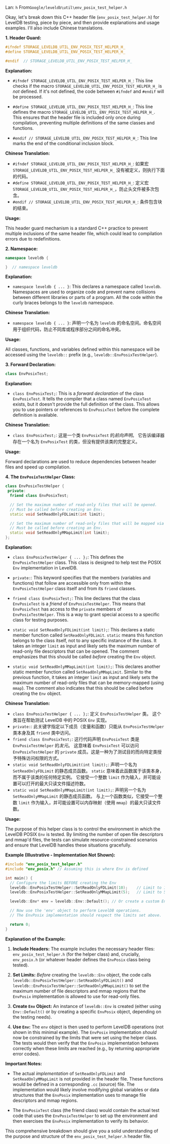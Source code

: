 Lan: `h` From`Google/leveldb\util\env_posix_test_helper.h`

Okay, let's break down this C++ header file (`env_posix_test_helper.h`) for LevelDB testing, piece by piece, and then provide explanations and usage examples. I'll also include Chinese translations.

**1. Header Guard:**

```c++
#ifndef STORAGE_LEVELDB_UTIL_ENV_POSIX_TEST_HELPER_H_
#define STORAGE_LEVELDB_UTIL_ENV_POSIX_TEST_HELPER_H_

#endif  // STORAGE_LEVELDB_UTIL_ENV_POSIX_TEST_HELPER_H_
```

**Explanation:**

*   `#ifndef STORAGE_LEVELDB_UTIL_ENV_POSIX_TEST_HELPER_H_`: This line checks if the macro `STORAGE_LEVELDB_UTIL_ENV_POSIX_TEST_HELPER_H_` is *not* defined.  If it's not defined, the code between `#ifndef` and `#endif` will be processed.

*   `#define STORAGE_LEVELDB_UTIL_ENV_POSIX_TEST_HELPER_H_`:  This line defines the macro `STORAGE_LEVELDB_UTIL_ENV_POSIX_TEST_HELPER_H_`. This ensures that the header file is included only once during compilation, preventing multiple definitions of the same classes and functions.

*   `#endif // STORAGE_LEVELDB_UTIL_ENV_POSIX_TEST_HELPER_H_`:  This line marks the end of the conditional inclusion block.

**Chinese Translation:**

*   `#ifndef STORAGE_LEVELDB_UTIL_ENV_POSIX_TEST_HELPER_H_`:  如果宏 `STORAGE_LEVELDB_UTIL_ENV_POSIX_TEST_HELPER_H_` 没有被定义，则执行下面的代码。
*   `#define STORAGE_LEVELDB_UTIL_ENV_POSIX_TEST_HELPER_H_`:  定义宏 `STORAGE_LEVELDB_UTIL_ENV_POSIX_TEST_HELPER_H_`，防止头文件被多次包含。
*   `#endif // STORAGE_LEVELDB_UTIL_ENV_POSIX_TEST_HELPER_H_`:  条件包含块的结束。

**Usage:**

This header guard mechanism is a standard C++ practice to prevent multiple inclusions of the same header file, which could lead to compilation errors due to redefinitions.

**2. Namespace:**

```c++
namespace leveldb {

}  // namespace leveldb
```

**Explanation:**

*   `namespace leveldb { ... }`:  This declares a namespace called `leveldb`. Namespaces are used to organize code and prevent name collisions between different libraries or parts of a program. All the code within the curly braces belongs to the `leveldb` namespace.

**Chinese Translation:**

*   `namespace leveldb { ... }`:  声明一个名为 `leveldb` 的命名空间。命名空间用于组织代码，防止不同库或程序部分之间的命名冲突。

**Usage:**

All classes, functions, and variables defined within this namespace will be accessed using the `leveldb::` prefix (e.g., `leveldb::EnvPosixTestHelper`).

**3. Forward Declaration:**

```c++
class EnvPosixTest;
```

**Explanation:**

*   `class EnvPosixTest;`: This is a *forward declaration* of the class `EnvPosixTest`. It tells the compiler that a class named `EnvPosixTest` exists, but it doesn't provide the full definition of the class.  This allows you to use pointers or references to `EnvPosixTest` before the complete definition is available.

**Chinese Translation:**

*   `class EnvPosixTest;`:  这是一个类 `EnvPosixTest` 的*前向声明*。 它告诉编译器存在一个名为 `EnvPosixTest` 的类，但没有提供该类的完整定义。

**Usage:**

Forward declarations are used to reduce dependencies between header files and speed up compilation.

**4. The `EnvPosixTestHelper` Class:**

```c++
class EnvPosixTestHelper {
 private:
  friend class EnvPosixTest;

  // Set the maximum number of read-only files that will be opened.
  // Must be called before creating an Env.
  static void SetReadOnlyFDLimit(int limit);

  // Set the maximum number of read-only files that will be mapped via mmap.
  // Must be called before creating an Env.
  static void SetReadOnlyMMapLimit(int limit);
};
```

**Explanation:**

*   `class EnvPosixTestHelper { ... };`: This defines the `EnvPosixTestHelper` class. This class is designed to help test the POSIX `Env` implementation in LevelDB.

*   `private:`:  This keyword specifies that the members (variables and functions) that follow are accessible only from within the `EnvPosixTestHelper` class itself and from its `friend` classes.

*   `friend class EnvPosixTest;`: This line declares that the class `EnvPosixTest` is a *friend* of `EnvPosixTestHelper`. This means that `EnvPosixTest` has access to the `private` members of `EnvPosixTestHelper`. This is a way to grant special access to a specific class for testing purposes.

*   `static void SetReadOnlyFDLimit(int limit);`: This declares a static member function called `SetReadOnlyFDLimit`. `static` means this function belongs to the class itself, not to any specific instance of the class.  It takes an integer `limit` as input and likely sets the maximum number of read-only file descriptors that can be opened. The comment emphasizes that this should be called *before* creating the `Env` object.

*   `static void SetReadOnlyMMapLimit(int limit);`: This declares another static member function called `SetReadOnlyMMapLimit`. Similar to the previous function, it takes an integer `limit` as input and likely sets the maximum number of read-only files that can be memory-mapped (using `mmap`). The comment also indicates that this should be called before creating the `Env` object.

**Chinese Translation:**

*   `class EnvPosixTestHelper { ... };`:  定义 `EnvPosixTestHelper` 类。 这个类旨在帮助测试 LevelDB 中的 POSIX `Env` 实现。
*   `private:`:  此关键字指定以下成员（变量和函数）只能从 `EnvPosixTestHelper` 类本身及其 `friend` 类中访问。
*   `friend class EnvPosixTest;`:  这行代码声明 `EnvPosixTest` 类是 `EnvPosixTestHelper` 的*友元*。 这意味着 `EnvPosixTest` 可以访问 `EnvPosixTestHelper` 的 `private` 成员。这是一种为了测试目的而向特定类授予特殊访问权限的方式。
*   `static void SetReadOnlyFDLimit(int limit);`:  声明一个名为 `SetReadOnlyFDLimit` 的静态成员函数。 `static` 意味着此函数属于该类本身，而不属于该类的任何特定实例。 它接受一个整数 `limit` 作为输入，并可能设置可以打开的最大只读文件描述符数。
*   `static void SetReadOnlyMMapLimit(int limit);`:  声明另一个名为 `SetReadOnlyMMapLimit` 的静态成员函数。 与上一个函数类似，它接受一个整数 `limit` 作为输入，并可能设置可以内存映射（使用 `mmap`）的最大只读文件数。

**Usage:**

The purpose of this helper class is to control the environment in which the LevelDB POSIX `Env` is tested.  By limiting the number of open file descriptors and mmap'd files, the tests can simulate resource-constrained scenarios and ensure that LevelDB handles these situations gracefully.

**Example (Illustrative - Implementation Not Shown):**

```c++
#include "env_posix_test_helper.h"
#include "env_posix.h" // Assuming this is where Env is defined

int main() {
  // Configure the limits BEFORE creating the Env
  leveldb::EnvPosixTestHelper::SetReadOnlyFDLimit(10);    // Limit to 10 read-only file descriptors
  leveldb::EnvPosixTestHelper::SetReadOnlyMMapLimit(5);   // Limit to 5 mmap'd read-only files

  leveldb::Env* env = leveldb::Env::Default(); // Or create a custom EnvPosix instance

  // Now use the 'env' object to perform LevelDB operations.
  // The EnvPosix implementation should respect the limits set above.

  return 0;
}
```

**Explanation of the Example:**

1.  **Include Headers:** The example includes the necessary header files: `env_posix_test_helper.h` (for the helper class) and, crucially, `env_posix.h` (or whatever header defines the `EnvPosix` class being tested).

2.  **Set Limits:**  *Before* creating the `leveldb::Env` object, the code calls `leveldb::EnvPosixTestHelper::SetReadOnlyFDLimit()` and `leveldb::EnvPosixTestHelper::SetReadOnlyMMapLimit()` to set the maximum number of file descriptors and mmap regions that the `EnvPosix` implementation is allowed to use for read-only files.

3.  **Create `Env` Object:**  An instance of `leveldb::Env` is created (either using `Env::Default()` or by creating a specific `EnvPosix` object, depending on the testing needs).

4.  **Use `Env`:**  The `env` object is then used to perform LevelDB operations (not shown in this minimal example).  The `EnvPosix` implementation *should* now be constrained by the limits that were set using the helper class.  The tests would then verify that the `EnvPosix` implementation behaves correctly when these limits are reached (e.g., by returning appropriate error codes).

**Important Notes:**

*   The actual *implementation* of `SetReadOnlyFDLimit` and `SetReadOnlyMMapLimit` is not provided in the header file. These functions would be defined in a corresponding `.cc` (source) file. The implementation would likely involve modifying global variables or data structures that the `EnvPosix` implementation uses to manage file descriptors and mmap regions.

*   The `EnvPosixTest` class (the friend class) would contain the actual test code that uses the `EnvPosixTestHelper` to set up the environment and then exercises the `EnvPosix` implementation to verify its behavior.

This comprehensive breakdown should give you a solid understanding of the purpose and structure of the `env_posix_test_helper.h` header file.
